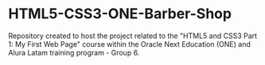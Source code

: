 # HTML5-CSS3-ONE-Barber-Shop
Repository created to host the project related to the "HTML5 and CSS3 Part 1: My First Web Page" course within the Oracle Next Education (ONE) and Alura Latam training program - Group 6.
